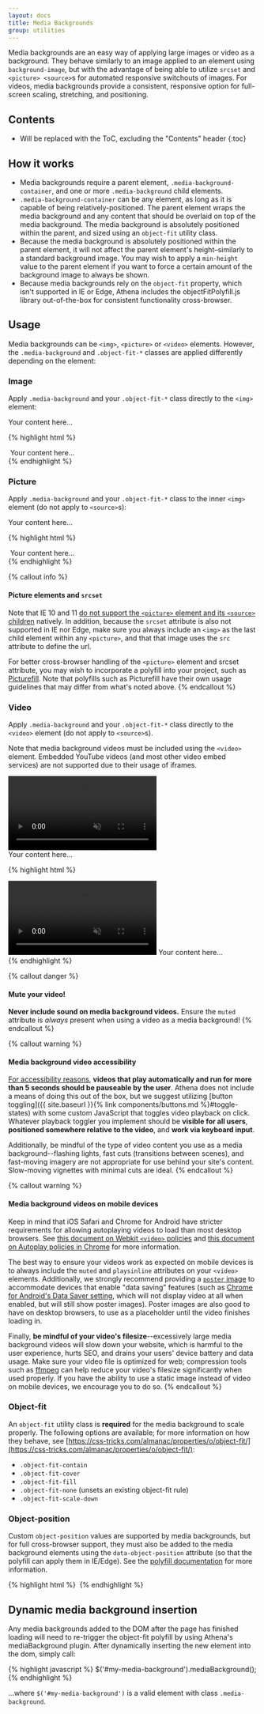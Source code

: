 ```yaml
---
layout: docs
title: Media Backgrounds
group: utilities
---
```


Media backgrounds are an easy way of applying large images or video as a background.  They behave similarly to an image applied to an element using `background-image`, but with the advantage of being able to utilize `srcset` and `<picture> <source>`s for automated responsive switchouts of images.  For videos, media backgrounds provide a consistent, responsive option for full-screen scaling, stretching, and positioning.


## Contents

* Will be replaced with the ToC, excluding the "Contents" header
{:toc}


## How it works

- Media backgrounds require a parent element, `.media-background-container`, and one or more `.media-background` child elements.
- `.media-background-container` can be any element, as long as it is capable of being relatively-positioned.  The parent element wraps the media background and any content that should be overlaid on top of the media background.  The media background is absolutely positioned within the parent, and sized using an `object-fit` utility class.
- Because the media background is absolutely positioned within the parent element, it will not affect the parent element's height–similarly to a standard background image.  You may wish to apply a `min-height` value to the parent element if you want to force a certain amount of the background image to always be shown.
- Because media backgrounds rely on the `object-fit` property, which isn't supported in IE or Edge, Athena includes the objectFitPolyfill.js library out-of-the-box for consistent functionality cross-browser.


## Usage

Media backgrounds can be `<img>`, `<picture>` or `<video>` elements.  However, the `.media-background` and `.object-fit-*` classes are applied differently depending on the element:

### Image

Apply `.media-background` and your `.object-fit-*` class directly to the `<img>` element:

<div class="media-background-container">
  <img class="media-background object-fit-cover" src="//placehold.it/600x300/" alt="">
  <div class="p-5">
    Your content here...
  </div>
</div>

{% highlight html %}
<div class="media-background-container">
  <img class="media-background object-fit-cover" srcset="..." src="..." alt="">
  Your content here...
</div>
{% endhighlight %}

### Picture

Apply `.media-background` and your `.object-fit-*` class to the inner `<img>` element (do not apply to `<source>`s):

<div class="media-background-container">
  <picture>
    <source srcset="//placehold.it/800x300" media="(min-width: 768px)">
    <source srcset="//placehold.it/767x300" media="(min-width: 576px)">
    <source srcset="//placehold.it/575x300" media="(max-width: 575px)">
    <img class="media-background object-fit-cover" src="//placehold.it/800x300" alt="">
  </picture>
  <div class="p-5">
    Your content here...
  </div>
</div>

{% highlight html %}
<div class="media-background-container">
  <picture>
    <source srcset="..." media="..."></source>
    <source srcset="..." media="..."></source>
    <img class="media-background object-fit-cover" src="..." alt="">
  </picture>
  Your content here...
</div>
{% endhighlight %}

{% callout info %}
#### Picture elements and `srcset`

Note that IE 10 and 11 [do not support the `<picture>` element and its `<source>` children](http://caniuse.com/#search=picture) natively.  In addition, because the `srcset` attribute is also not supported in IE nor Edge, make sure you always include an `<img>` as the last child element within any `<picture>`, and that that image uses the `src` attribute to define the url.

For better cross-browser handling of the `<picture>` element and srcset attribute, you may wish to incorporate a polyfill into your project, such as [Picturefill](http://scottjehl.github.io/picturefill/).  Note that polyfills such as Picturefill have their own usage guidelines that may differ from what's noted above.
{% endcallout %}

### Video

Apply `.media-background` and your `.object-fit-*` class directly to the `<video>` element (do not apply to `<source>`s).

Note that media background videos must be included using the `<video>` element.  Embedded YouTube videos (and most other video embed services) are not supported due to their usage of iframes.

<div class="media-background-container">
  <video class="media-background object-fit-cover" muted playsinline>
    <source src="https://www.ucf.edu/wp-content/uploads/2017/01/Vignette-One-02.mp4">
  </video>
  <div class="p-5 text-white">
    Your content here...
  </div>
</div>

{% highlight html %}
<div class="media-background-container">
  <video class="media-background object-fit-cover" muted playsinline>
    <source src="...">
  </video>
  Your content here...
</div>
{% endhighlight %}

{% callout danger %}
#### Mute your video!

**Never include sound on media background videos.** Ensure the `muted` attribute is _always_ present when using a video as a media background!
{% endcallout %}

{% callout warning %}
#### Media background video accessibility

[For accessibility reasons](https://www.w3.org/TR/WCAG20/#time-limits-pause), **videos that play automatically and run for more than 5 seconds should be pauseable by the user**.  Athena does not include a means of doing this out of the box, but we suggest utilizing [button toggling]({{ site.baseurl }}{% link components/buttons.md %}#toggle-states) with some custom JavaScript that toggles video playback on click.  Whatever playback toggler you implement should be **visible for all users**, **positioned somewhere relative to the video**, and **work via keyboard input**.

Additionally, be mindful of the type of video content you use as a media background--flashing lights, fast cuts (transitions between scenes), and fast-moving imagery are not appropriate for use behind your site's content. Slow-moving vignettes with minimal cuts are ideal.
{% endcallout %}

{% callout warning %}
#### Media background videos on mobile devices

Keep in mind that iOS Safari and Chrome for Android have stricter requirements for allowing autoplaying videos to load than most desktop browsers.  See [this document on Webkit `<video>` policies](https://webkit.org/blog/6784/new-video-policies-for-ios/) and [this document on Autoplay policies in Chrome](https://developers.google.com/web/updates/2017/09/autoplay-policy-changes) for more information.

The best way to ensure your videos work as expected on mobile devices is to always include the `muted` and `playsinline` attributes on your `<video>` elements.  Additionally, we strongly recommend providing a [`poster` image](https://developer.mozilla.org/en-US/docs/Web/HTML/Element/video#attr-poster) to accommodate devices that enable "data saving" features (such as [Chrome for Android's Data Saver setting](https://developer.chrome.com/multidevice/data-compression), which will not display video at all when enabled, but will still show poster images).  Poster images are also good to have on desktop browsers, to use as a placeholder until the video finishes loading in.

Finally, **be mindful of your video's filesize**--excessively large media background videos will slow down your website, which is harmful to the user experience, hurts SEO, and drains your users' device battery and data usage.  Make sure your video file is optimized for web; compression tools such as [ffmpeg](https://www.ffmpeg.org/) can help reduce your video's filesize significantly when used properly.  If you have the ability to use a static image instead of video on mobile devices, we encourage you to do so.
{% endcallout %}

### Object-fit

An `object-fit` utility class is **required** for the media background to scale properly.  The following options are available; for more information on how they behave, see [https://css-tricks.com/almanac/properties/o/object-fit/](https://css-tricks.com/almanac/properties/o/object-fit/):
- `.object-fit-contain`
- `.object-fit-cover`
- `.object-fit-fill`
- `.object-fit-none` (unsets an existing object-fit rule)
- `.object-fit-scale-down`

### Object-position

Custom `object-position` values are supported by media backgrounds, but for full cross-browser support, they must also be added to the media background elements using the `data-object-position` attribute (so that the polyfill can apply them in IE/Edge).  See the [polyfill documentation](https://github.com/constancecchen/object-fit-polyfill#usage) for more information.

{% highlight html %}
<img class="media-background object-fit-contain" style="object-position: 0 50%;" data-object-position="0 50%">
{% endhighlight %}


## Dynamic media background insertion

Any media backgrounds added to the DOM after the page has finished loading will need to re-trigger the object-fit polyfill by using Athena's mediaBackground plugin.  After dynamically inserting the new element into the dom, simply call:

{% highlight javascript %}
$('#my-media-background').mediaBackground();
{% endhighlight %}

...where `$('#my-media-background')` is a valid element with class `.media-background`.
